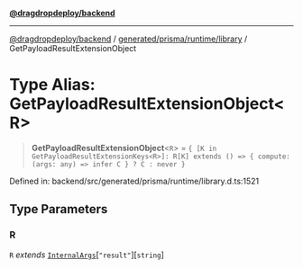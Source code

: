[**@dragdropdeploy/backend**](../../../../../README.md)

***

[@dragdropdeploy/backend](../../../../../README.md) / [generated/prisma/runtime/library](../README.md) / GetPayloadResultExtensionObject

# Type Alias: GetPayloadResultExtensionObject\<R\>

> **GetPayloadResultExtensionObject**\<`R`\> = `{ [K in GetPayloadResultExtensionKeys<R>]: R[K] extends () => { compute: (args: any) => infer C } ? C : never }`

Defined in: backend/src/generated/prisma/runtime/library.d.ts:1521

## Type Parameters

### R

`R` *extends* [`InternalArgs`](InternalArgs.md)\[`"result"`\]\[`string`\]
